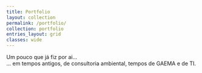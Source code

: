 ```yaml
---
title: Portfolio
layout: collection
permalink: /portfolio/
collection: portfolio
entries_layout: grid
classes: wide
---
```


Um pouco que já fiz por ai...\
... em tempos antigos, de consultoria ambiental, tempos de GAEMA e de TI.
